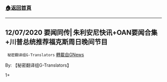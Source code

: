 ###  [:house:返回首頁](https://github.com/ourhimalayas/txt)
---

## 12/07/2020 要闻同传⎢朱利安尼快讯+OAN要闻合集+川普总统推荐福克斯周日晚间节目
` 秘密翻译组G-Translators` [轉載自GNews](https://gnews.org/zh-hans/625756/)

By: 【秘密翻译组G-Translators】

1+
